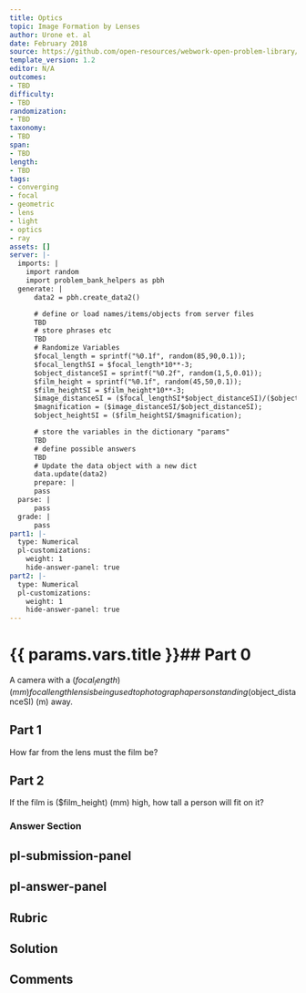 ```yaml
---
title: Optics
topic: Image Formation by Lenses
author: Urone et. al
date: February 2018
source: https://github.com/open-resources/webwork-open-problem-library/tree/master/Contrib/BrockPhysics/College_Physics_Urone/25.Geometric_Optics/Image_Formation_by_Lenses/NU_U17-25-06-009.pg
template_version: 1.2
editor: N/A
outcomes:
- TBD
difficulty:
- TBD
randomization:
- TBD
taxonomy:
- TBD
span:
- TBD
length:
- TBD
tags:
- converging
- focal
- geometric
- lens
- light
- optics
- ray
assets: []
server: |-
  imports: |
    import random
    import problem_bank_helpers as pbh
  generate: |
      data2 = pbh.create_data2()

      # define or load names/items/objects from server files
      TBD
      # store phrases etc
      TBD
      # Randomize Variables
      $focal_length = sprintf("%0.1f", random(85,90,0.1));
      $focal_lengthSI = $focal_length*10**-3;
      $object_distanceSI = sprintf("%0.2f", random(1,5,0.01));
      $film_height = sprintf("%0.1f", random(45,50,0.1));
      $film_heightSI = $film_height*10**-3;
      $image_distanceSI = ($focal_lengthSI*$object_distanceSI)/($object_distanceSI-$focal_lengthSI);
      $magnification = ($image_distanceSI/$object_distanceSI);
      $object_heightSI = ($film_heightSI/$magnification);

      # store the variables in the dictionary "params"
      TBD
      # define possible answers
      TBD
      # Update the data object with a new dict
      data.update(data2)
      prepare: |
      pass
  parse: |
      pass
  grade: |
      pass
part1: |-
  type: Numerical
  pl-customizations:
    weight: 1
    hide-answer-panel: true
part2: |-
  type: Numerical
  pl-customizations:
    weight: 1
    hide-answer-panel: true
---
```


# {{ params.vars.title }}## Part 0 
A camera with a ($focal_length) (mm) focal length lens is being used to photograph a person standing ($object_distanceSI) (m) away. 
## Part 1 
How far from the lens must the film be? 
## Part 2 
If the film is ($film_height) (mm) high, how tall a person will fit on it? 


### Answer Section 


## pl-submission-panel 


## pl-answer-panel 


## Rubric 


## Solution 


## Comments 


